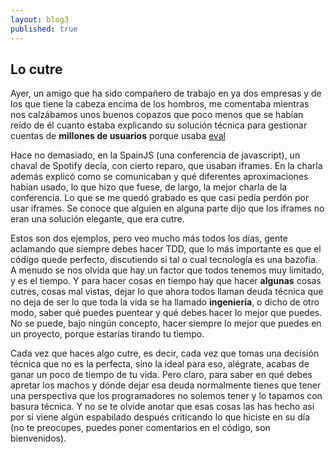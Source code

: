 ```yaml
---
layout: blog3
published: true
---
```


## Lo cutre

Ayer, un amigo que ha sido compañero de trabajo en ya dos empresas
y de los que tiene la cabeza encima de los hombros, me comentaba
mientras nos calzábamos unos buenos copazos que poco menos que se
habían reído de él cuanto estaba explicando su solución técnica
para gestionar cuentas de **millones de usuarios** porque usaba
[eval](http://docs.python.org/2/library/functions.html#eval)

Hace no demasiado, en la SpainJS (una conferencia de javascript),
un chaval de Spotify decía, con cierto reparo, que usaban iframes.
En la charla además explicó como se comunicaban y qué diferentes
aproximaciones habían usado, lo que hizo que fuese, de largo, la mejor
charla de la conferencia. Lo que se me quedó grabado es que casi pedía
perdón por usar iframes. Se conoce que alguien en alguna parte dijo que
los iframes no eran una solución elegante, que era cutre.

Estos son dos ejemplos, pero veo mucho más todos los días, gente
aclamando que siempre debes hacer TDD, que lo más importante es que el
código quede perfecto, discutiendo si tal o cual tecnología es una
bazofia. A menudo se nos olvida que hay un factor que todos tenemos muy
limitado, y es el tiempo. Y para hacer cosas en tiempo hay que hacer
**algunas** cosas cutres, cosas mal vistas, dejar lo que ahora todos
llaman deuda técnica que no deja de ser lo que toda la vida se ha
llamado **ingeniería**, o dicho de otro modo, saber qué puedes puentear
y qué debes hacer lo mejor que puedes. No se puede, bajo ningún
concepto, hacer siempre lo mejor que puedes en un proyecto, porque
estarías tirando tu tiempo.

Cada vez que haces algo cutre, es decir, cada vez que tomas una decisión
técnica que no es la perfecta, sino la ideal para eso, alégrate,
acabas de ganar un poco de tiempo de tu vida. Pero claro, para saber en
qué debes apretar los machos y dónde dejar esa deuda normalmente tienes
que tener una perspectiva que los programadores no solemos tener y lo
tapamos con basura técnica. Y no se te olvide anotar que esas cosas las
has hecho así por si viene algún espabilado después criticando lo
que hiciste en su día (no te preocupes, puedes poner comentarios en el
código, son bienvenidos).
